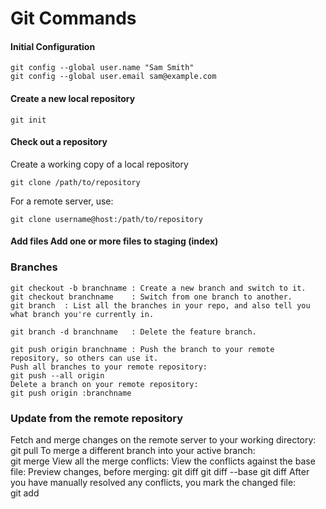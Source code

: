 # Git Commands


#### Initial Configuration

```
git config --global user.name "Sam Smith"
git config --global user.email sam@example.com

```

#### Create a new local repository

```
git init

```

#### Check out a repository

Create a working copy of a local repository

```
git clone /path/to/repository

```
For a remote server, use:

```
git clone username@host:/path/to/repository

```


#### Add files	Add one or more files to staging (index)	


### Branches
```
git checkout -b branchname : Create a new branch and switch to it.
git checkout branchname    : Switch from one branch to another.	 
git branch  : List all the branches in your repo, and also tell you what branch you're currently in.
	
git branch -d branchname   : Delete the feature branch.

git push origin branchname : Push the branch to your remote repository, so others can use it.
Push all branches to your remote repository:	
git push --all origin
Delete a branch on your remote repository:	
git push origin :branchname

```

### Update from the remote repository
Fetch and merge changes on the remote server to your working directory:	git pull
To merge a different branch into your active branch:	
git merge <branchname>
View all the merge conflicts:
View the conflicts against the base file:
Preview changes, before merging:
git diff
git diff --base <filename>
git diff <sourcebranch> <targetbranch>
After you have manually resolved any conflicts, you mark the changed file:	
git add <filename>
